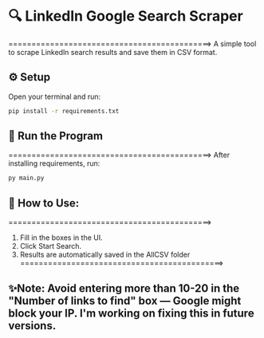 # 🔍 Linkedln Google Search Scraper
============================================>
A simple tool to scrape Linkedln search results and save them in CSV format.

## ⚙️ Setup
Open your terminal and run:

```bash
pip install -r requirements.txt
```
## 🚀 Run the Program
============================================>
After installing requirements, run: 
```bash
py main.py
```

## 🧠 How to Use:
============================================>
1) Fill in the boxes in the UI.
2) Click Start Search.
3) Results are automatically saved in the AllCSV folder 
   ============================================>

## ✨Note: Avoid entering more than 10-20 in the "Number of links to find" box — Google might block your IP. I'm working on fixing this in future versions.
